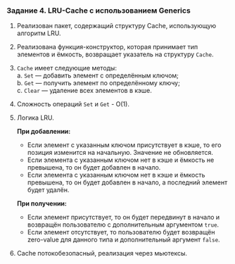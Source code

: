### Задание 4. LRU-Cache с использованием Generics

1. Реализован пакет, содержащий структуру Cache, использующую алгоритм LRU.
2. Реализована функция-конструктор, которая принимает тип элементов и ёмкость, возвращает указатель на структуру `Cache`.
3. `Cache` имеет следующие методы: \
   a. `Set` — добавить элемент с определённым ключом; \
   b. `Get` — получить элемент по определённому ключу; \
   c. `Clear` — удаление всех элементов в кэше.
4. Сложность операций `Set` и `Get` - О(1).
5. Логика LRU.
   
   **При добавлении:**
      - Если элемент с указанным ключом присутствует в кэше, то его позиция изменится на начальную. Значение не обновляется.
      - Если элемента с указанным ключом нет в кэше и ёмкость не превышена, то он будет добавлен в начало.
      - Если элемента с указанным ключом нет в кэше и ёмкость превышена, то он будет добавлен в начало, а последний элемент будет удалён.
        
   **При получении:**
      - Если элемент присутствует, то он будет передвинут в начало и возвращён пользователю с дополнительным аргументом `true`.
      - Если элемент отсутствует, то пользователю будет возвращён zero-value для данного типа и дополнительный аргумент `false`.
7. Cache потокобезопасный, реализация через мьютексы.
